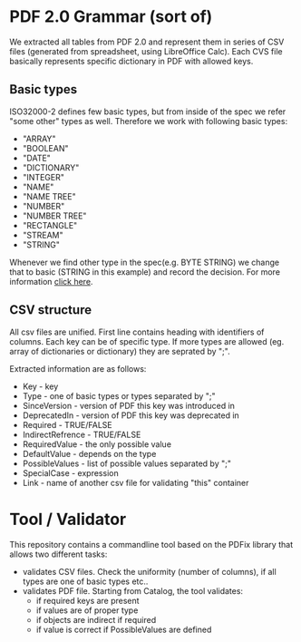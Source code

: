# PDF 2.0 Grammar (sort of)

We extracted all tables from PDF 2.0 and represent them in series of CSV files (generated from spreadsheet, using LibreOffice Calc). Each CVS file basically represents specific dictionary in PDF with allowed keys.

## Basic types
ISO32000-2 defines few basic types, but from inside of the spec we refer "some other" types as well. Therefore we work with following basic types:

- "ARRAY"
- "BOOLEAN"
- "DATE"
- "DICTIONARY"
- "INTEGER"
- "NAME"
- "NAME TREE"
- "NUMBER"
- "NUMBER TREE"
- "RECTANGLE"
- "STREAM"
- "STRING"

Whenever we find other type in the spec(e.g. BYTE STRING) we change that to basic (STRING in this example) and record the decision. For more information [click here](Grammar_vs_ISO32000-2.md).

## CSV structure
All csv files are unified. First line contains heading with identifiers of columns.
Each key can be of specific type. If more types are allowed (eg. array of dictionaries or dictionary) they are seprated by ";".

Extracted information are as follows:
- Key		- key
- Type	- one of basic types or types separated by ";"
- SinceVersion	- version of PDF this key was introduced in
- DeprecatedIn	- version of PDF this key was deprecated in
- Required		- TRUE/FALSE  
- IndirectRefrence	- TRUE/FALSE
- RequiredValue	- the only possible value
- DefaultValue	- depends on the type
- PossibleValues	- list of possible values separated by ";"
- SpecialCase	 	- expression
- Link			- name of another csv file for validating "this" container

# Tool / Validator
This repository contains a commandline tool based on the PDFix library that allows two different tasks:
- validates CSV files. Check the uniformity (number of columns), if all types are one of basic types etc..
- validates PDF file. Starting from Catalog, the tool validates:
	- if required keys are present
	- if values are of proper type
	- if objects are indirect if required
	- if value is correct if PossibleValues are defined

